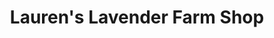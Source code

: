 ---
title: "Lauren's Lavender Farm Shop"
url: /taumarunui/laurens-lavender-farm-shop/
shop: chemist
---